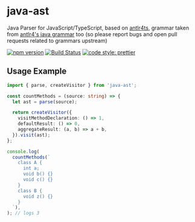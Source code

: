 # java-ast

Java Parser for JavaScript/TypeScript, based on [antlr4ts](https://www.npmjs.com/package/antlr4ts), grammar taken from [antlr4's java grammar](https://github.com/antlr/grammars-v4/tree/master/java/java) too (so please report bugs and open pull requests related to grammars upstream)

[![npm version](https://img.shields.io/npm/v/java-ast.svg)](https://www.npmjs.com/package/java-ast)
[![Build Status](https://travis-ci.org/urish/java-ast.png?branch=master)](https://travis-ci.org/urish/java-ast)
[![code style: prettier](https://img.shields.io/badge/code_style-prettier-ff69b4.svg?style=flat-square)](https://github.com/prettier/prettier)

## Usage Example

```typescript
import { parse, createVisitor } from 'java-ast';

const countMethods = (source: string) => {
  let ast = parse(source);

  return createVisitor({
    visitMethodDeclaration: () => 1,
    defaultResult: () => 0,
    aggregateResult: (a, b) => a + b,
  }).visit(ast);
};

console.log(
  countMethods(`
    class A {
      int a;
      void b() {}
      void c() {}
    }
    class B {
      void z() {}
    }
  `),
); // logs 3
```
